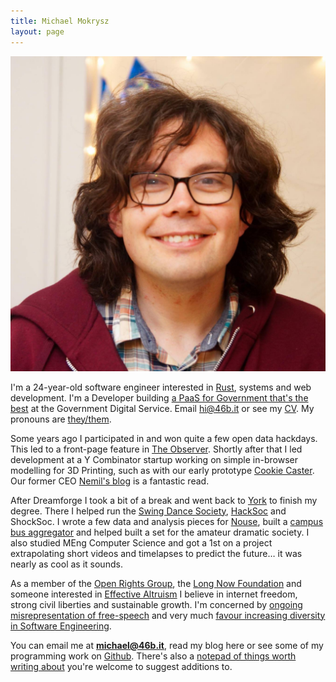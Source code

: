 ```yaml
---
title: Michael Mokrysz
layout: page
---
```

<div>
  <img class="avatar botspace" src="/assets/avatar.jpg">
  <p class="intro">I'm a 24-year-old software engineer interested in <a href="https://www.rust-lang.org">Rust</a>, systems and web development. I'm a Developer building <a href="https://www.cloud.service.gov.uk/">a PaaS for Government that's the best</a> at the Government Digital Service. Email <a href="mailto:hi@46b.it">hi@46b.it</a> or see my <a href="https://r.46b.it/cv.pdf">CV</a>. My pronouns are <a href="http://my.pronoun.is/they">they/them</a>.</p>
</div>

Some years ago I participated in and won quite a few open data hackdays. This led to a front-page feature in [The Observer](https://www.theguardian.com/education/2012/mar/31/young-coders-ideas-for-change). Shortly after that I led development at a Y Combinator startup working on simple in-browser modelling for 3D Printing, such as with our early prototype [Cookie Caster](http://www.cookiecaster.com). Our former CEO [Nemil's blog](https://www.nemil.com/musings/) is a fantastic read.

After Dreamforge I took a bit of a break and went back to <a href="https://46b.it/wiki/york/">York</a> to finish my degree. There I helped run the [Swing Dance Society](http://www.yorkvision.co.uk/sport/spotlight-swing-dance-society/30/04/2014), [HackSoc](https://www.hacksoc.org/) and ShockSoc. I wrote a few data and analysis pieces for [Nouse](http://www.nouse.co.uk/2017/02/18/battle-of-the-colleges-whos-got-the-bnocs/), built a [campus bus aggregator](http://uoyb.us) and helped built a set for the amateur dramatic society. I also studied MEng Computer Science and got a 1st on a project extrapolating short videos and timelapses to predict the future… it was nearly as cool as it sounds.

As a member of the [Open Rights Group](https://www.openrightsgroup.org), the [Long Now Foundation](http://longnow.org) and someone interested in [Effective Altruism](https://www.effectivealtruism.org) I believe in internet freedom, strong civil liberties and sustainable growth. I'm concerned by [ongoing misrepresentation of free-speech](https://www.facebook.com/photo.php?fbid=1257833534308290&set=a.147155018709486.33009.100002449667634) and very much [favour increasing diversity in Software Engineering](https://sites.google.com/a/yusu.org/swey/).

You can email me at **[michael@46b.it](mailto:michael@46b.it)**, read my blog here or see some of my programming work on [Github](https://github.com/46bit). There's also a [notepad of things worth writing about](/notepad) you're welcome to suggest additions to.
